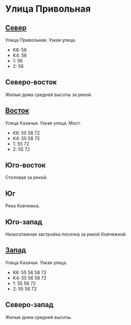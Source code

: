 # Улица Привольная

## [Север](./10420065.md)

Улица Привольная.
Узкая улица.

* K6:   56
* K4:   56
* 1:    56
* 2:    56

## Северо-восток

Жилые дома средней высоты за рекой.

## [Восток](./10430075.md)

Улица Казачья.
Узкая улица.
Мост.

* K6:   55  58  72
* K4:   55  58  72
* 1:    55  72
* 2:    55  72

## Юго-восток

Столовая за рекой.

## Юг

Река Ковчежка.

## Юго-запад

Низкоэтажная застройка поселка за рекой Ковчежкой.

## [Запад](./10410075.md)

Улица Казачья.
Узкая улица.

* K6:   55  56  58  72
* K4:   55  56  58  72
* 1:    55  56  72
* 2:    55  56  72

## Северо-запад

Жилые дома средней высоты.
